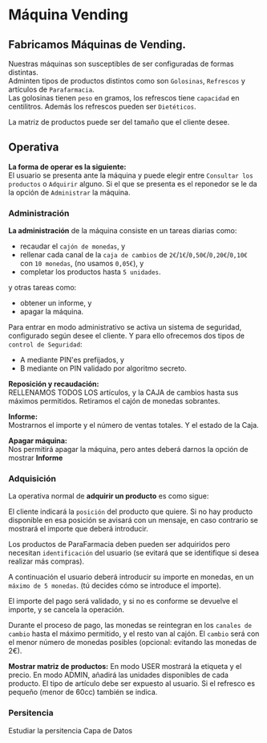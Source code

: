 # Máquina Vending
<!--
Nomenclatura PlantUML
https://crashedmind.github.io/PlantUMLHitchhikersGuide/index.html

VSCODE settings.json
PlantUML Server:
https://www.plantuml.com/plantuml
-->

## Fabricamos Máquinas de Vending.

Nuestras máquinas son susceptibles de ser configuradas de formas distintas.  
Adminten tipos de productos distintos como son `Golosinas`, `Refrescos` y artículos de `Parafarmacia`.   
Las golosinas tienen `peso` en gramos, los refrescos tiene `capacidad` en centilitros.  Además los refrescos pueden ser `Dietéticos`.

La matriz de productos puede ser del tamaño que el cliente desee.

## Operativa
**La forma de operar es la siguiente:**  
El usuario se presenta ante la máquina y puede elegir entre `Consultar los productos` o `Adquirir` alguno. Si el que se presenta es el reponedor se le da la opción de `Administrar` la máquina.

### Administración
**La administración** de la máquina consiste en un tareas diarias como:
- recaudar el `cajón de monedas`, y 
- rellenar cada canal de la `caja de cambios` de `2€`/`1€`/`0,50€`/`0,20€`/`0,10€` con `10 monedas`, (no usamos `0,05€`), y
- completar los productos hasta `5 unidades`. 

y otras tareas como:
- obtener un informe, y
- apagar la máquina.

Para entrar en modo administrativo se activa un sistema de seguridad, configurado según desee el cliente. Y para ello ofrecemos dos tipos de `control de Seguridad`:  
- A mediante PIN'es prefijados, y
- B mediante on PIN validado por algoritmo secreto. 

**Reposición y recaudación:**  
RELLENAMOS TODOS LOS artículos, y la CAJA de cambios hasta sus máximos permitidos.
Retiramos el cajón de monedas sobrantes.

**Informe:**  
Mostrarnos el importe y el número de ventas totales.
Y el estado de la Caja.

**Apagar máquina:**  
Nos permitirá apagar la máquina, pero antes deberá darnos la opción de mostrar **Informe**

### Adquisición
La operativa normal de **adquirir un producto** es como sigue:

El cliente indicará la `posición` del producto que quiere. Si no hay producto disponible en esa posición se avisará con un mensaje, en caso contrario se mostrará el importe que deberá introducir.

Los productos de ParaFarmacia deben pueden ser adquiridos pero necesitan `identificación` del usuario (se evitará que se identifique si desea realizar más compras).  

A continuación el usuario deberá introducir su importe en monedas, en un `máximo de 5 monedas`. (tú decides cómo se introduce el importe).

El importe del pago será validado, y si no es conforme se devuelve el importe, y se cancela la operación.

Durante el proceso de pago, las monedas se reintegran en los `canales de cambio` hasta el máximo permitido, y el resto van al cajón.
El `cambio` será con el menor número de monedas posibles (opcional: evitando las monedas de 2€).

**Mostrar matriz de productos:** 
En modo USER mostrará la etiqueta y el precio.
En modo ADMIN, añadirá las unidades disponibles de cada producto.
El tipo de artículo debe ser expuesto al usuario.
Si el refresco es pequeño (menor de 60cc) también se indica. 

### Persitencia
Estudiar la persitencia
Capa de Datos
